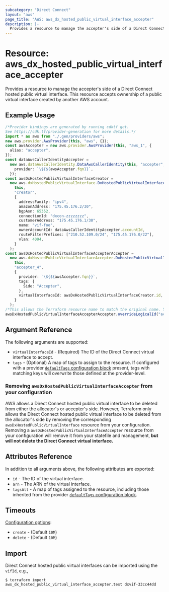 ```yaml
---
subcategory: "Direct Connect"
layout: "aws"
page_title: "AWS: aws_dx_hosted_public_virtual_interface_accepter"
description: |-
  Provides a resource to manage the accepter's side of a Direct Connect hosted public virtual interface.
---
```


# Resource: aws\_dx\_hosted\_public\_virtual\_interface\_accepter

Provides a resource to manage the accepter's side of a Direct Connect hosted public virtual interface.
This resource accepts ownership of a public virtual interface created by another AWS account.

## Example Usage

```typescript
/*Provider bindings are generated by running cdktf get.
See https://cdk.tf/provider-generation for more details.*/
import * as aws from "./.gen/providers/aws";
new aws.provider.AwsProvider(this, "aws", {});
const awsAccepter = new aws.provider.AwsProvider(this, "aws_1", {
  alias: "accepter",
});
const dataAwsCallerIdentityAccepter =
  new aws.dataAwsCallerIdentity.DataAwsCallerIdentity(this, "accepter", {
    provider: `\${${awsAccepter.fqn}}`,
  });
const awsDxHostedPublicVirtualInterfaceCreator =
  new aws.dxHostedPublicVirtualInterface.DxHostedPublicVirtualInterface(
    this,
    "creator",
    {
      addressFamily: "ipv4",
      amazonAddress: "175.45.176.2/30",
      bgpAsn: 65352,
      connectionId: "dxcon-zzzzzzzz",
      customerAddress: "175.45.176.1/30",
      name: "vif-foo",
      ownerAccountId: dataAwsCallerIdentityAccepter.accountId,
      routeFilterPrefixes: ["210.52.109.0/24", "175.45.176.0/22"],
      vlan: 4094,
    }
  );
const awsDxHostedPublicVirtualInterfaceAccepterAccepter =
  new aws.dxHostedPublicVirtualInterfaceAccepter.DxHostedPublicVirtualInterfaceAccepter(
    this,
    "accepter_4",
    {
      provider: `\${${awsAccepter.fqn}}`,
      tags: {
        Side: "Accepter",
      },
      virtualInterfaceId: awsDxHostedPublicVirtualInterfaceCreator.id,
    }
  );
/*This allows the Terraform resource name to match the original name. You can remove the call if you don't need them to match.*/
awsDxHostedPublicVirtualInterfaceAccepterAccepter.overrideLogicalId("accepter");

```

## Argument Reference

The following arguments are supported:

* `virtualInterfaceId` - (Required) The ID of the Direct Connect virtual interface to accept.
* `tags` - (Optional) A map of tags to assign to the resource. If configured with a provider [`defaultTags` configuration block](https://registry.terraform.io/providers/hashicorp/aws/latest/docs#default_tags-configuration-block) present, tags with matching keys will overwrite those defined at the provider-level.

### Removing `awsDxHostedPublicVirtualInterfaceAccepter` from your configuration

AWS allows a Direct Connect hosted public virtual interface to be deleted from either the allocator's or accepter's side.
However, Terraform only allows the Direct Connect hosted public virtual interface to be deleted from the allocator's side
by removing the corresponding `awsDxHostedPublicVirtualInterface` resource from your configuration.
Removing a `awsDxHostedPublicVirtualInterfaceAccepter` resource from your configuration will remove it
from your statefile and management, **but will not delete the Direct Connect virtual interface.**

## Attributes Reference

In addition to all arguments above, the following attributes are exported:

* `id` - The ID of the virtual interface.
* `arn` - The ARN of the virtual interface.
* `tagsAll` - A map of tags assigned to the resource, including those inherited from the provider [`defaultTags` configuration block](https://registry.terraform.io/providers/hashicorp/aws/latest/docs#default_tags-configuration-block).

## Timeouts

[Configuration options](https://developer.hashicorp.com/terraform/language/resources/syntax#operation-timeouts):

* `create` - (Default `10M`)
* `delete` - (Default `10M`)

## Import

Direct Connect hosted public virtual interfaces can be imported using the `vifId`, e.g.,

```console
$ terraform import aws_dx_hosted_public_virtual_interface_accepter.test dxvif-33cc44dd
```
